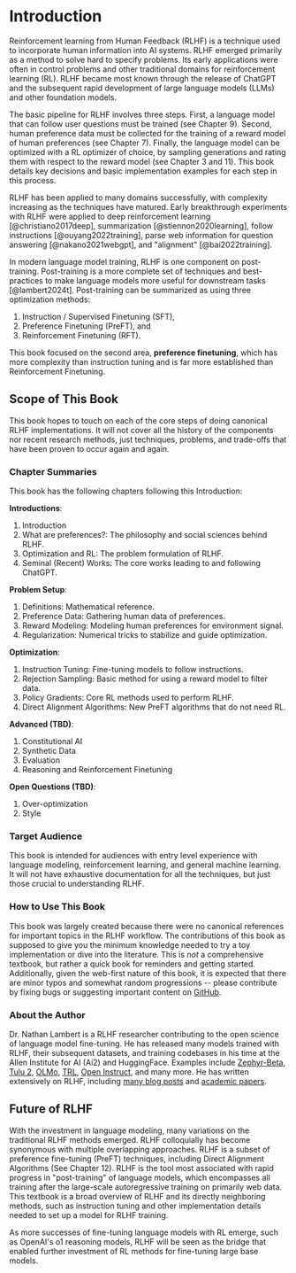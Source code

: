 # Introduction

Reinforcement learning from Human Feedback (RLHF) is a technique used to incorporate human information into AI systems.
RLHF emerged primarily as a method to solve hard to specify problems.
Its early applications were often in control problems and other traditional domains for reinforcement learning (RL).
RLHF became most known through the release of ChatGPT and the subsequent rapid development of large language models (LLMs) and other foundation models.

The basic pipeline for RLHF involves three steps.
First, a language model that can follow user questions must be trained (see Chapter 9).
Second, human preference data must be collected for the training of a reward model of human preferences (see Chapter 7).
Finally, the language model can be optimized with a RL optimizer of choice, by sampling generations and rating them with respect to the reward model (see Chapter 3 and 11).
This book details key decisions and basic implementation examples for each step in this process.

RLHF has been applied to many domains successfully, with complexity increasing as the techniques have matured.
Early breakthrough experiments with RLHF were applied to deep reinforcement learning [@christiano2017deep], summarization [@stiennon2020learning], follow instructions [@ouyang2022training], parse web information for question answering [@nakano2021webgpt], and "alignment" [@bai2022training].

In modern language model training, RLHF is one component on post-training. 
Post-training is a more complete set of techniques and best-practices to make language models more useful for downstream tasks [@lambert2024t].
Post-training can be summarized as using three optimization methods:

1. Instruction / Supervised Finetuning (SFT),
2. Preference Finetuning (PreFT), and
3. Reinforcement Finetuning (RFT).

This book focused on the second area, **preference finetuning**, which has more complexity than instruction tuning and is far more established than Reinforcement Finetuning.

## Scope of This Book

This book hopes to touch on each of the core steps of doing canonical RLHF implementations. 
It will not cover all the history of the components nor recent research methods, just techniques, problems, and trade-offs that have been proven to occur again and again.

### Chapter Summaries

This book has the following chapters following this Introduction:

**Introductions**:

1. Introduction
2. What are preferences?: The philosophy and social sciences behind RLHF.
3. Optimization and RL: The problem formulation of RLHF.
4. Seminal (Recent) Works: The core works leading to and following ChatGPT.

**Problem Setup**:

1. Definitions: Mathematical reference.
2. Preference Data: Gathering human data of preferences.
3. Reward Modeling: Modeling human preferences for environment signal.
4. Regularization: Numerical tricks to stabilize and guide optimization.

**Optimization**:

1. Instruction Tuning: Fine-tuning models to follow instructions.
2. Rejection Sampling: Basic method for using a reward model to filter data.
3. Policy Gradients: Core RL methods used to perform RLHF.
4. Direct Alignment Algorithms: New PreFT algorithms that do not need RL.

**Advanced (TBD)**:

1. Constitutional AI
2. Synthetic Data
3. Evaluation
4. Reasoning and Reinforcement Finetuning

**Open Questions (TBD)**:

1. Over-optimization
2. Style

### Target Audience

This book is intended for audiences with entry level experience with language modeling, reinforcement learning, and general machine learning. 
It will not have exhaustive documentation for all the techniques, but just those crucial to understanding RLHF.

### How to Use This Book

This book was largely created because there were no canonical references for important topics in the RLHF workflow.
The contributions of this book as supposed to give you the minimum knowledge needed to try a toy implementation or dive into the literature. 
This is *not* a comprehensive textbook, but rather a quick book for reminders and getting started.
Additionally, given the web-first nature of this book, it is expected that there are minor typos and somewhat random progressions -- please contribute by fixing bugs or suggesting important content on [GitHub](https://github.com/natolambert/rlhf-book).

### About the Author

Dr. Nathan Lambert is a RLHF researcher contributing to the open science of language model fine-tuning.
He has released many models trained with RLHF, their subsequent datasets, and training codebases in his time at the Allen Institute for AI (Ai2) and HuggingFace.
Examples include [Zephyr-Beta](https://huggingface.co/HuggingFaceH4/zephyr-7b-beta), [Tulu 2](https://huggingface.co/allenai/tulu-2-dpo-70b), [OLMo](https://huggingface.co/allenai/OLMo-7B-Instruct), [TRL](https://github.com/huggingface/trl), [Open Instruct](https://github.com/allenai/open-instruct), and many more. 
He has written extensively on RLHF, including [many blog posts](https://www.interconnects.ai/t/rlhf) and [academic papers](https://scholar.google.com/citations?hl=en&user=O4jW7BsAAAAJ&view_op=list_works&sortby=pubdate).

## Future of RLHF

With the investment in language modeling, many variations on the traditional RLHF methods emerged.
RLHF colloquially has become synonymous with multiple overlapping approaches. 
RLHF is a subset of preference fine-tuning (PreFT) techniques, including Direct Alignment Algorithms (See Chapter 12).
RLHF is the tool most associated with rapid progress in "post-training" of language models, which encompasses all training after the large-scale autoregressive training on primarily web data. 
This textbook is a broad overview of RLHF and its directly neighboring methods, such as instruction tuning and other implementation details needed to set up a model for RLHF training.

As more successes of fine-tuning language models with RL emerge, such as OpenAI's o1 reasoning models, RLHF will be seen as the bridge that enabled further investment of RL methods for fine-tuning large base models.

<!-- This is the first paragraph of the introduction chapter.

## First: Images

This is the first subsection. Please, admire the gloriousnes of this seagull:

![A cool seagull.](images/seagull.png)

A bigger seagull:

![A cool big seagull.](images/seagull.png){ width=320px }

## Second: Tables

This is the second subsection.


Please, check [First: Images] subsection.

Please, check [this](#first-images) subsection.

| Index | Name |
| ----- | ---- |
| 0     | AAA  |
| 1     | BBB  |
| ...   | ...  |

Table: This is an example table.

## Third: Equations

Formula example: $\mu = \sum_{i=0}^{N} \frac{x_i}{N}$

Now, full size:

$$\mu = \sum_{i=0}^{N} \frac{x_i}{N}$$

And a code sample:

```rb
def hello_world
  puts "hello world!"
end

hello_world
```

Check these unicode characters: ǽß¢ð€đŋμ

## Fourth: Cross references

These cross references are disabled by default. To enable them, check the
_[Cross references](https://github.com/wikiti/pandoc-book-template#cross-references)_
section on the README.md file.

Here's a list of cross references:

- Check @fig:seagull.
- Check @tbl:table.
- Check @eq:equation.

![A cool seagull](images/seagull.png){#fig:seagull}

$$ y = mx + b $$ {#eq:equation}

| Index | Name |
| ----- | ---- |
| 0     | AAA  |
| 1     | BBB  |
| ...   | ...  |

Table: This is an example table. {#tbl:table} -->